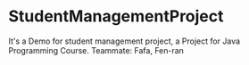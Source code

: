 # StudentManagementProject
It's a Demo for student management project, a Project for Java Programming Course.
Teammate: Fafa, Fen-ran
